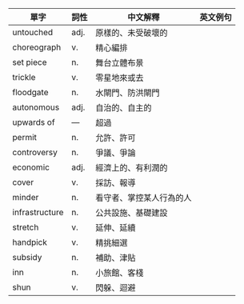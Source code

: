 | 單字        | 詞性 | 中文解釋               | 英文例句 |
| ----------- | ---- | ---------------------- | -------- |
| untouched   | adj. | 原樣的、未受破壞的     |          |
| choreograph | v.   | 精心編排               |          |
| set piece   | n.   | 舞台立體布景           |          |
| trickle     | v.   | 零星地來或去           |          |
| floodgate   | n.   | 水閘門、防洪閘門       |          |
| autonomous  | adj. | 自治的、自主的         |          |
| upwards of  | —    | 超過                   |          |
| permit      | n.   | 允許、許可             |          |
| controversy | n.   | 爭議、爭論             |          |
| economic    | adj. | 經濟上的、有利潤的     |          |
| cover       | v.   | 採訪、報導             |          |
| minder      | n.   | 看守者、掌控某人行為的人 |        |
| infrastructure | n. | 公共設施、基礎建設   |          |
| stretch     | v.   | 延伸、延續             |          |
| handpick    | v.   | 精挑細選               |          |
| subsidy     | n.   | 補助、津貼             |          |
| inn         | n.   | 小旅館、客棧           |          |
| shun        | v.   | 閃躲、迴避             |          |

